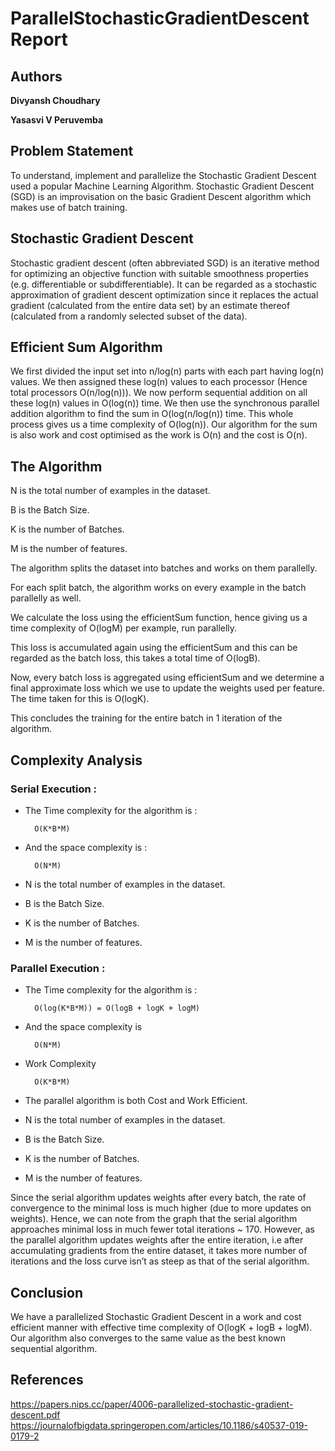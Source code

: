 # ParallelStochasticGradientDescent Report
## Authors
**Divyansh Choudhary**

**Yasasvi V Peruvemba**

## Problem Statement
To understand, implement and parallelize the Stochastic Gradient Descent used a popular Machine Learning Algorithm. Stochastic Gradient Descent (SGD) is an improvisation on the basic Gradient Descent algorithm which makes use of batch training.

## Stochastic Gradient Descent
Stochastic gradient descent (often abbreviated SGD) is an iterative method for optimizing an objective function with suitable smoothness properties (e.g. differentiable or subdifferentiable). It can be regarded as a stochastic approximation of gradient descent optimization since it replaces the actual gradient (calculated from the entire data set) by an estimate thereof (calculated from a randomly selected subset of the data).

## Efficient Sum Algorithm
We first divided the input set into n/log(n) parts with each part having log(n) values. We then assigned these log(n) values to each processor (Hence total processors O(n/log(n))). We now perform sequential addition on all these log(n) values in O(log(n)) time. We then use the synchronous parallel addition algorithm to find the sum in O(log(n/log(n)) time. This whole process gives us a time complexity of O(log(n)). Our algorithm for the sum is also work and cost optimised as the work is O(n) and the cost is O(n).


## The Algorithm

N is the total number of examples in the dataset.

B is the Batch Size.

K is the number of Batches.

M is the number of features.

The algorithm splits the dataset into batches and works on them parallelly.

For each split batch, the algorithm works on every example in the batch parallelly as well.

We calculate the loss using the efficientSum function, hence giving us a time complexity of O(logM) per example, run parallelly.

This loss is accumulated again using the efficientSum and this can be regarded as the batch loss, this takes a total time of O(logB).

Now, every batch loss is aggregated using efficientSum and we determine a final approximate loss which we use to update the weights used per feature. The time taken for this is O(logK).

This concludes the training for the entire batch in 1 iteration of the algorithm.


## Complexity Analysis
### Serial Execution :

- The Time complexity for the algorithm is :  

		O(K*B*M)

- And the space complexity is :

		O(N*M)

- N is the total number of examples in the dataset.

- B is the Batch Size.

- K is the number of Batches.

- M is the number of features.


### Parallel Execution : 

- The Time complexity for the algorithm is :  

		O(log(K*B*M)) = O(logB + logK + logM)

- And the space complexity is 

		O(N*M)

- Work Complexity

		O(K*B*M)

- The parallel algorithm is both Cost and Work Efficient.

- N is the total number of examples in the dataset.

- B is the Batch Size.

- K is the number of Batches.

- M is the number of features.


Since the serial algorithm updates weights after every batch, the rate of convergence to the minimal loss is much higher (due to more updates on weights). Hence, we can note from the graph that the serial algorithm approaches minimal loss in much fewer total iterations ~ 170. However, as the parallel algorithm updates weights after the entire iteration, i.e after accumulating gradients from the entire dataset, it takes more number of iterations and the loss curve isn’t as steep as that of the serial algorithm. 

## Conclusion
We have a parallelized Stochastic Gradient Descent in a work and cost efficient manner with effective time complexity of O(logK + logB + logM). Our algorithm also converges to the same value as the best known sequential algorithm. 

## References
https://papers.nips.cc/paper/4006-parallelized-stochastic-gradient-descent.pdf
https://journalofbigdata.springeropen.com/articles/10.1186/s40537-019-0179-2
